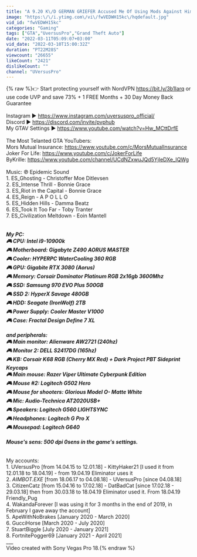 ```yaml
---
title: "A 9.20 K\/D GERMAN GRIEFER Accused Me Of Using Mods Against Him"
image: "https:\/\/i.ytimg.com\/vi\/fwVEDWH15kc\/hqdefault.jpg"
vid_id: "fwVEDWH15kc"
categories: "Gaming"
tags: ["GTA","UversusPro","Grand Theft Auto"]
date: "2022-03-11T05:09:07+03:00"
vid_date: "2022-03-10T15:00:32Z"
duration: "PT22M28S"
viewcount: "26655"
likeCount: "2421"
dislikeCount: ""
channel: "UVersusPro"
---
```

{% raw %}👉 Start protecting yourself with NordVPN <a rel="nofollow" target="blank" href="https://bit.ly/3b1Iarq">https://bit.ly/3b1Iarq</a> or use code UVP and save 73% + 1 FREE Months + 30 Day Money Back Guarantee<br /><br />Instagram ► <a rel="nofollow" target="blank" href="https://www.instagram.com/uversuspro_official/">https://www.instagram.com/uversuspro_official/</a><br />Discord ► <a rel="nofollow" target="blank" href="https://discord.com/invite/pvphub">https://discord.com/invite/pvphub</a><br />My GTAV Settings ► <a rel="nofollow" target="blank" href="https://www.youtube.com/watch?v=Hw_MCttDrfE">https://www.youtube.com/watch?v=Hw_MCttDrfE</a><br /><br />The Most Telanted GTA YouTubers:<br />Mors Mutual Insurance: <a rel="nofollow" target="blank" href="https://www.youtube.com/c/MorsMutualInsurance">https://www.youtube.com/c/MorsMutualInsurance</a><br />Joker For Life: <a rel="nofollow" target="blank" href="https://www.youtube.com/c/JokerForLife">https://www.youtube.com/c/JokerForLife</a><br />ByKrille: <a rel="nofollow" target="blank" href="https://www.youtube.com/channel/UCdNZxwuJQd5YjIeDXe_IQWg">https://www.youtube.com/channel/UCdNZxwuJQd5YjIeDXe_IQWg</a><br /><br />Music: ℗ Epidemic Sound<br />1. ES_Ghosting - Christoffer Moe Ditlevsen<br />2. ES_Intense Thrill - Bonnie Grace<br />3. ES_Riot in the Capital - Bonnie Grace<br />4. ES_Reign - A P O L L O<br />5. ES_Hidden Hills - Damma Beatz<br />6. ES_Took It Too Far - Toby Tranter<br />7. ES_Civilization Meltdown - Eoin Mantell<br /><br />___<br />My PC:<br />🎮 CPU: Intel i9-10900k <br />🎮 Motherboard: Gigabyte Z490 AORUS MASTER<br />🎮 Cooler: HYPERPC WaterCooling 360 RGB<br />🎮 GPU: Gigabite RTX 3080 (Aorus)<br />🎮 Memory: Corsair Dominator Platinum RGB 2x16gb 3600Mhz <br />🎮 SSD: Samsung 970 EVO Plus 500GB<br />🎮 SSD 2: HyperX Savage 480GB<br />🎮 HDD:  Seagate (IronWolf) 2TB<br />🎮 Power Supply: Cooler Master V1000<br />🎮 Case: Fractal Design Define 7 XL<br /><br />and peripherals:<br />🎮 Main monitor: Alienware AW2721 (240hz)<br />🎮 Monitor 2: DELL S2417DG (165hz)<br />🎮 KB: Corsair K68 RGB (Cherry MX Red) + Dark Project PBT Sideprint Keycaps<br />🎮 Main mouse: Razer Viper Ultimate Cyberpunk Edition<br />🎮 Mouse #2: Logitech G502 Hero<br />🎮 Mouse for shooters: Glorious Model O- Matte White<br />🎮 Mic: Audio-Technica AT2020USB+<br />🎮 Speakers: Logitech G560 LIGHTSYNC<br />🎮 Headphones: Logitech G Pro X<br />🎮 Mousepad: Logitech G640<br /><br />Mouse's sens: 500 dpi 0sens in the game's settings.<br /><br />___<br />My accounts:<br />1. UVersusPro [from 14.04.15 to 12.01.18] - KittyHaker21 [I used it from 12.01.18 to 18.04.19] - from 19.04.19 Eliminator uses it<br />2. _AIMBOT.EXE_ [from 18.06.17 to 04.08.18] - UVersusPro [since 04.08.18]<br />3. CitizenCatz [from 15.04.16 to 17.02.18] - DatBadCat [since 17.02.18 - 29.03.18] then from 30.03.18 to 18.04.19 Eliminator used it. From 18.04.19 Friendly_Pug <br />4. WakandaForever [I was using it for 3 months in the end of 2019, in February I gave away the account]<br />5. ApeWithNoBrakes [January 2020 - March 2020] <br />6. GucciHorse [March 2020 - July 2020]<br />7. StuartBiggle [July 2020 - January 2021]<br />8. FortnitePogger69 [January 2021 - April 2021]<br />___<br />Video created with Sony Vegas Pro 18.{% endraw %}
